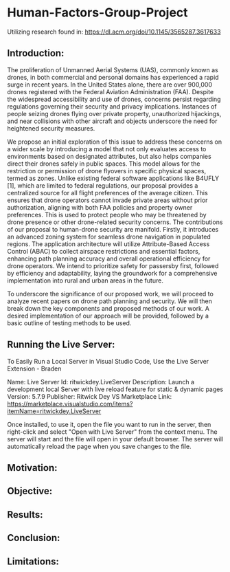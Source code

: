# Human-Factors-Group-Project

Utilizing research found in: https://dl.acm.org/doi/10.1145/3565287.3617633

## Introduction: 

The proliferation of Unmanned Aerial Systems (UAS), commonly known as drones, in both commercial and personal domains has experienced a rapid surge in recent years. In the United States alone, there are over 900,000 drones registered with the Federal Aviation Administration (FAA). Despite the widespread accessibility and use of drones, concerns persist regarding regulations governing their security and privacy implications. Instances of people seizing drones flying over private property, unauthorized hijackings, and near collisions with other aircraft and objects underscore the need for heightened security measures. 

We propose an initial exploration of this issue to address these concerns on a wider scale by introducing a model that not only evaluates access to environments based on designated attributes, but also helps companies direct their drones safely in public spaces. This model allows for the restriction or permission of drone flyovers in specific physical spaces, termed as zones. Unlike existing federal software applications like B4UFLY [1], which are limited to federal regulations, our proposal provides a centralized source for all flight preferences of the average citizen. This ensures that drone operators cannot invade private areas without prior authorization, aligning with both FAA policies and property owner preferences. This is used to protect people who may be threatened by drone presence or other drone-related security concerns. The contributions of our proposal to human-drone security are manifold. Firstly, it introduces an advanced zoning system for seamless drone navigation in populated regions. The application architecture will utilize Attribute-Based Access Control (ABAC) to collect airspace restrictions and essential factors, enhancing path planning accuracy and overall operational efficiency for drone operators. We intend to prioritize safety for passersby first, followed by efficiency and adaptability, laying the groundwork for a comprehensive implementation into rural and urban areas in the future. 

To underscore the significance of our proposed work, we will proceed to analyze recent papers on drone path planning and security. We will then break down the key components and proposed methods of our work. A desired implementation of our approach will be provided, followed by a basic outline of testing methods to be used.  

## Running the Live Server:

To Easily Run a Local Server in Visual Studio Code, Use the Live Server Extension - Braden 

Name: Live Server
Id: ritwickdey.LiveServer
Description: Launch a development local Server with live reload feature for static & dynamic pages
Version: 5.7.9
Publisher: Ritwick Dey
VS Marketplace Link: https://marketplace.visualstudio.com/items?itemName=ritwickdey.LiveServer


Once installed, to use it, open the file you want to run in the server, then right-click and select "Open with Live Server" from the context menu. 
The server will start and the file will open in your default browser. 
The server will automatically reload the page when you save changes to the file.

## Motivation:

## Objective:

## Results:

## Conclusion:

## Limitations:


